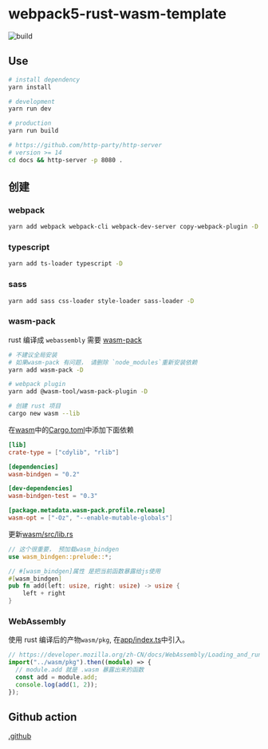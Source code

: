 # webpack5-rust-wasm-template

![build](https://github.com/freeshineit/webpack5-rust-wasm-template/workflows/build/badge.svg)

## Use

```bash
# install dependency
yarn install

# development
yarn run dev

# production
yarn run build

# https://github.com/http-party/http-server
# version >= 14
cd docs && http-server -p 8080 .
```


## 创建

### webpack

```bash
yarn add webpack webpack-cli webpack-dev-server copy-webpack-plugin -D
```

### typescript

```bash
yarn add ts-loader typescript -D
```

### sass

```bash
yarn add sass css-loader style-loader sass-loader -D

```

### wasm-pack

rust 编译成 `webassembly` 需要 [wasm-pack](https://rustwasm.github.io/wasm-pack/)

```bash
# 不建议全局安装
# 如果wasm-pack 有问题， 请删除 `node_modules`重新安装依赖
yarn add wasm-pack -D

# webpack plugin
yarn add @wasm-tool/wasm-pack-plugin -D

# 创建 rust 项目
cargo new wasm --lib
```

在[wasm](./wasm)中的[Cargo.toml](./wasm/Cargo.toml)中添加下面依赖

```toml
[lib]
crate-type = ["cdylib", "rlib"]

[dependencies]
wasm-bindgen = "0.2"

[dev-dependencies]
wasm-bindgen-test = "0.3"

[package.metadata.wasm-pack.profile.release]
wasm-opt = ["-Oz", "--enable-mutable-globals"]
```

更新[wasm/src/lib.rs](./wasm/src/lib.rs)

```rust
// 这个很重要， 预加载wasm_bindgen
use wasm_bindgen::prelude::*;

// #[wasm_bindgen]属性 是把当前函数暴露给js使用
#[wasm_bindgen]
pub fn add(left: usize, right: usize) -> usize {
    left + right
}
```

### WebAssembly

使用 rust 编译后的产物`wasm/pkg`, 在[app/index.ts](./app/index.ts)中引入。

```ts
// https://developer.mozilla.org/zh-CN/docs/WebAssembly/Loading_and_running
import("../wasm/pkg").then((module) => {
  // module.add 就是 .wasm 暴露出来的函数
  const add = module.add;
  console.log(add(1, 2));
});
```
 
## Github action

[.github](./.github/workflows/cl.yml)
